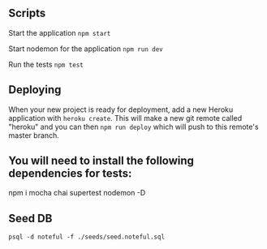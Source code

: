 ## Scripts

Start the application `npm start`

Start nodemon for the application `npm run dev`

Run the tests `npm test`

## Deploying

When your new project is ready for deployment, add a new Heroku application with `heroku create`. This will make a new git remote called "heroku" and you can then `npm run deploy` which will push to this remote's master branch.

## You will need to install the following dependencies for tests:

npm i mocha chai supertest nodemon -D

## Seed DB

`psql -d noteful -f ./seeds/seed.noteful.sql`